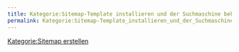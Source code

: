 ```yaml
---
title: Kategorie:Sitemap-Template installieren und der Suchmaschine bekannt machen
permalink: Kategorie:Sitemap-Template_installieren_und_der_Suchmaschine_bekannt_machen/
---
```


[Kategorie:Sitemap erstellen](Kategorie:Sitemap_erstellen )
